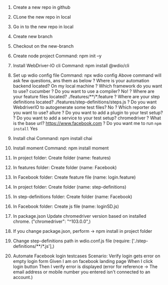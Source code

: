 1. Create a new repo in github
2. CLone the new repo in local
3. Go in to the new repo in local
4. Create new branch
5. Checkout on the new-branch
6. Create node project
    Command: npm init –y
7. Install WebDriver-IO cli
    Command: npm install @wdio/cli
8. Set up wdio config file
    Command: npx wdio config
Above command will ask few questions, ans them as below
? Where is your automation backend located? On my local machine
? Which framework do you want to use? cucumber
? Do you want to use a compiler? No!
? Where are your feature files located? ./features/**/*.feature
? Where are your step definitions located? ./features/step-definitions/steps.js
? Do you want WebdriverIO to autogenerate some test files? No
? Which reporter do you want to use? allure
? Do you want to add a plugin to your test setup?
? Do you want to add a service to your test setup? chromedriver
? What is the base url? https://www.facebook.com
? Do you want me to run `npm install` Yes

9. Install chai
    Command: npm install chai
10. Install moment
    Command: npm install moment
11. In project folder: Create folder (name: features)
12. In features folder: Create folder (name: Facebook)
13. In Facebook folder: Create feature file (name: login.feature)

11. In project folder: Create folder (name: step-definitions)
12. In step-definitions folder: Create folder (name: Facebook)
13. In Facebook folder: Create js file (name: loginSD.js)

14. In package.json Update chromedriver version based on installed chrome. ("chromedriver": "^103.0.0",)
15. If you change package.json, perform -> npm install in project folder

16. Change step-definitions path in wdio.conf.js file (require: ['./step-definitions/**/*.js'],)

17. Automate Facebook login testcases
    Scenario: Verify login gets error on empty login form
        Given I am on facebook landing page
        When I click login button
        Then I verify error is displayed 
        (error for reference -> The email address or mobile number you entered isn't connected to an account.)